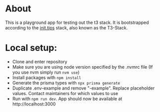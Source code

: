 # About

This is a playground app for testing out the t3 stack. It is bootstrapped according to the [init.tips](https://init.tips) stack, also known as the T3-Stack.

# Local setup:

- Clone and enter repository
- Make sure you are using node version specified by the .nvmrc file (If you use nvm simply run `nvm use`)
- Install packages with `npm install`
- Generate the prisma types with `npx prisma generate`
- Duplicate .env-example and remove "-example". Replace placeholder values. Contact maintainers for which values to use
- Run with `npm run dev`. App should now be available at http://localhost:3000
